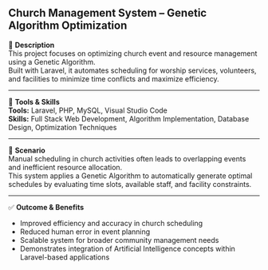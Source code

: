## Church Management System – Genetic Algorithm Optimization

📄 **Description**  
This project focuses on optimizing church event and resource management using a Genetic Algorithm.  
Built with Laravel, it automates scheduling for worship services, volunteers, and facilities to minimize time conflicts and maximize efficiency.

---

🧰 **Tools & Skills**  
**Tools:** Laravel, PHP, MySQL, Visual Studio Code  
**Skills:** Full Stack Web Development, Algorithm Implementation, Database Design, Optimization Techniques  

---

🧪 **Scenario**  
Manual scheduling in church activities often leads to overlapping events and inefficient resource allocation.  
This system applies a Genetic Algorithm to automatically generate optimal schedules by evaluating time slots, available staff, and facility constraints.

---

✅ **Outcome & Benefits**  
- Improved efficiency and accuracy in church scheduling  
- Reduced human error in event planning  
- Scalable system for broader community management needs  
- Demonstrates integration of Artificial Intelligence concepts within Laravel-based applications


